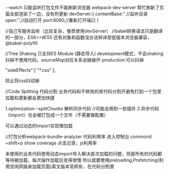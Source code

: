 --watch 只能监听打包文件不能刷新浏览器
webpack-dev-server 帮忙刷新了页面全部渲染了一边，没有热更新
 devServer:{
     contentBase:'',//监听目录
     open:'',//自动打开
     port:9090,//重新打开端口
 }


 //自己写服务监听（比较复杂，推荐使用devServer）
//babel转换语法只是翻译的一部分，ES6==》ES5
还有对象和函数没办法转译至低版本浏览器兼容，@babel-polyfill


//Tree Shaking 只支持ES Module (静态导入)
    development模式，不会shaking抖掉不使用代码，sourceMap对应关系会破破坏
    production:可以抖掉
    
  "sideEffects":[
    "*.css"
  ],

  防止将css抖动掉


  //Code Splitting  代码分割
  业务代码和不修改的库代码分割开避免打到一个包里
  加载和更新都会更加快捷

  1.optimization--splitChunks 
  解析同步代码
  //可能会用到一些插件
  2.异步代码（import）也会被打包成一个文件（不需要做配置）

  可以通过动态的import实现懒加载


  //打包分析webpack-bundle-analyzer
  代码利用率
  进入控制台 commond +shift+p show coverage 点击记录，js利用率

未使用的业务代码使用动态import导入解决首次加载的问题，但是所有的代码都等待被加载，每次操作加载后变得很慢
所以就要使用preloading,Prefetching(利用空闲网路来加载页面)英文版本官网有，在代码分割里